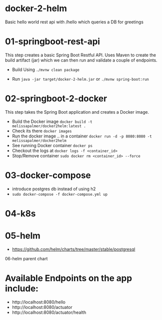 # docker-2-helm
Basic hello world rest api with /hello which queries a DB for greetings

# 01-springboot-rest-api

This step creates a basic Spring Boot Restful API. Uses Maven to create the build artifact (jar) which we can then run and validate a couple of endpoints. 

- Build Using `./mvnw clean package`

- Run `java -jar target/docker-2-helm.jar` or `./mvnw spring-boot:run`

# **02-springboot-2-docker**

This step takes the Spring Boot application and creates a Docker image. 

- Build the Docker image `docker build -t melissapalmer/docker2helm:latest .`
- Check its there `docker images`
- Run the docker image .. in a container `docker run -d -p 8080:8080 -t melissapalmer/docker2helm`
- See running Docker container `docker ps`
- Checkout the logs at `docker logs -f <container_id>`
- Stop/Remove container `sudo docker rm <container_id> --force`

# 03-docker-compose

- introduce postgres db instead of using h2
- `sudo docker-compose -f docker-compose.yml up`

# 04-k8s

# 05-helm

- https://github.com/helm/charts/tree/master/stable/postgresql

06-helm parent chart

# Available Endpoints on the app include: 

- http://localhost:8080/hello
- http://localhost:8080/actuator
- http://localhost:8080/actuator/health

